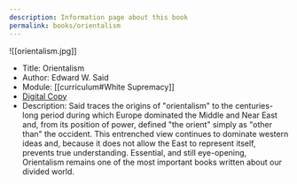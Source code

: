 ```yaml
---
description: Information page about this book
permalink: books/orientalism
---
```


![[orientalism.jpg]]

- Title: Orientalism
- Author: Edward W. Said
- Module: [[curriculum#White Supremacy]]
- [Digital Copy](https://monoskop.org/images/4/4e/Said_Edward_Orientalism_1979.pdf)
- Description: Said traces the origins of "orientalism" to the centuries-long period during which Europe dominated the Middle and Near East and, from its position of power, defined "the orient" simply as "other than" the occident. This entrenched view continues to dominate western ideas and, because it does not allow the East to represent itself, prevents true understanding. Essential, and still eye-opening, Orientalism remains one of the most important books written about our divided world.